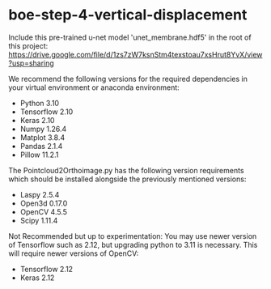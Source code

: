 # boe-step-4-vertical-displacement

Include this pre-trained u-net model 'unet_membrane.hdf5' in the root of this project: 
https://drive.google.com/file/d/1zs7zW7ksnStm4texstoau7xsHrut8YvX/view?usp=sharing

We recommend the following versions for the required dependencies in your virtual environment or anaconda environment:
- Python 3.10
- Tensorflow 2.10
- Keras 2.10
- Numpy 1.26.4
- Matplot 3.8.4
- Pandas 2.1.4
- Pillow 11.2.1


The Pointcloud2Orthoimage.py has the following version requirements which should be installed alongside the previously mentioned versions:
- Laspy 2.5.4
- Open3d 0.17.0
- OpenCV 4.5.5
- Scipy 1.11.4

Not Recommended but up to experimentation: You may use newer version of Tensorflow such as 2.12, but upgrading python to 3.11 is necessary. This will require newer versions of OpenCV:
- Tensorflow 2.12
- Keras 2.12

